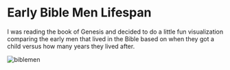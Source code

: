 # Early Bible Men Lifespan

I was reading the book of Genesis and decided to do a little fun visualization comparing the early men that lived in the Bible based on when they got a child versus how many years they lived after. 

![biblemen](https://user-images.githubusercontent.com/50262369/205224820-4af7bce5-65ff-44a8-aa75-d819cdeab0c4.png)

